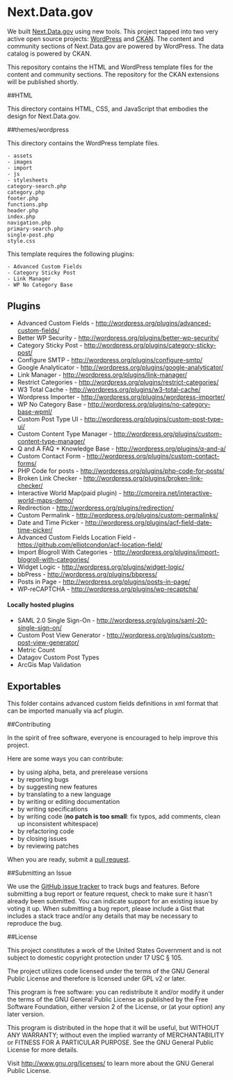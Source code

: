 Next.Data.gov
==============
We built [Next.Data.gov](http://next.data.gov) using new tools. This project tapped into two very active open source projects: [WordPress](http://wordpress.org) and [CKAN](http://ckan.org). The content and community sections of Next.Data.gov are powered by WordPress. The data catalog is powered by CKAN. 

This repository contains the HTML and WordPress template files for the content and community sections. The repository for the CKAN extensions will be published shortly.

##HTML

This directory contains HTML, CSS, and JavaScript that embodies the design for Next.Data.gov.

##themes/wordpress

This directory contains the WordPress template files.

```
- assets
- images
- import
- js
- stylesheets
category-search.php
category.php
footer.php
functions.php
header.php
index.php
navigation.php
primary-search.php
single-post.php
style.css
```

This template requires the following plugins:

```
- Advanced Custom Fields
- Category Sticky Post
- Link Manager
- WP No Category Base
```

## Plugins

* Advanced Custom Fields - http://wordpress.org/plugins/advanced-custom-fields/
* Better WP Security - http://wordpress.org/plugins/better-wp-security/
* Category Sticky Post - http://wordpress.org/plugins/category-sticky-post/
* Configure SMTP - http://wordpress.org/plugins/configure-smtp/
* Google Analyticator - http://wordpress.org/plugins/google-analyticator/
* Link Manager - http://wordpress.org/plugins/link-manager/
* Restrict Categories - http://wordpress.org/plugins/restrict-categories/
* W3 Total Cache - http://wordpress.org/plugins/w3-total-cache/
* Wordpress Importer - http://wordpress.org/plugins/wordpress-importer/
* WP No Category Base - http://wordpress.org/plugins/no-category-base-wpml/
* Custom Post Type UI - http://wordpress.org/plugins/custom-post-type-ui/
* Custom Content Type Manager - http://wordpress.org/plugins/custom-content-type-manager/
* Q and A FAQ + Knowledge Base - http://wordpress.org/plugins/q-and-a/
* Custom Contact Form - http://wordpress.org/plugins/custom-contact-forms/
* PHP Code for posts - http://wordpress.org/plugins/php-code-for-posts/
* Broken Link Checker - http://wordpress.org/plugins/broken-link-checker/
* Interactive World Map(paid plugin) - http://cmoreira.net/interactive-world-maps-demo/
* Redirection - http://wordpress.org/plugins/redirection/
* Custom Permalink - http://wordpress.org/plugins/custom-permalinks/
* Date and Time Picker - http://wordpress.org/plugins/acf-field-date-time-picker/
* Advanced Custom Fields Location Field - https://github.com/elliotcondon/acf-location-field/
* Import Blogroll With Categories - http://wordpress.org/plugins/import-blogroll-with-categories/
* Widget Logic - http://wordpress.org/plugins/widget-logic/ 
* bbPress - http://wordpress.org/plugins/bbpress/
* Posts in Page - http://wordpress.org/plugins/posts-in-page/
* WP-reCAPTCHA - http://wordpress.org/plugins/wp-recaptcha/
	
#### Locally hosted plugins
* SAML 2.0 Single Sign-On - http://wordpress.org/plugins/saml-20-single-sign-on/
* Custom Post View Generator - http://wordpress.org/plugins/custom-post-view-generator/
* Metric Count	
* Datagov Custom Post Types
* ArcGis Map Validation

## Exportables
This folder contains advanced custom fields definitions in xml format that can be imported manually via acf plugin.

##Contributing

In the spirit of free software, everyone is encouraged to help improve this project.

Here are some ways you can contribute:

- by using alpha, beta, and prerelease versions
- by reporting bugs
- by suggesting new features
- by translating to a new language
- by writing or editing documentation
- by writing specifications
- by writing code (**no patch is too small**: fix typos, add comments, clean up inconsistent whitespace)
- by refactoring code
- by closing issues
- by reviewing patches

When you are ready, submit a [pull request](https://github.com/GSA/datagov-design/pulls).

##Submitting an Issue

We use the [GitHub issue tracker](https://github.com/GSA/datagov-design/issues) to track bugs and features. Before submitting a bug report or feature request, check to make sure it hasn't already been submitted. You can indicate support for an existing issue by voting it up. When submitting a bug report, please include a Gist that includes a stack trace and/or any details that may be necessary to reproduce the bug.

##License

This project constitutes a work of the United States Government and is not subject to domestic copyright protection under 17 USC § 105.

The project utilizes code licensed under the terms of the GNU General Public License and therefore is licensed under GPL v2 or later.

This program is free software: you can redistribute it and/or modify it under the terms of the GNU General Public License as published by the Free Software Foundation, either version 2 of the License, or (at your option) any later version.

This program is distributed in the hope that it will be useful, but WITHOUT ANY WARRANTY; without even the implied warranty of MERCHANTABILITY or FITNESS FOR A PARTICULAR PURPOSE. See the GNU General Public License for more details.

Visit http://www.gnu.org/licenses/ to learn more about the GNU General Public License.
